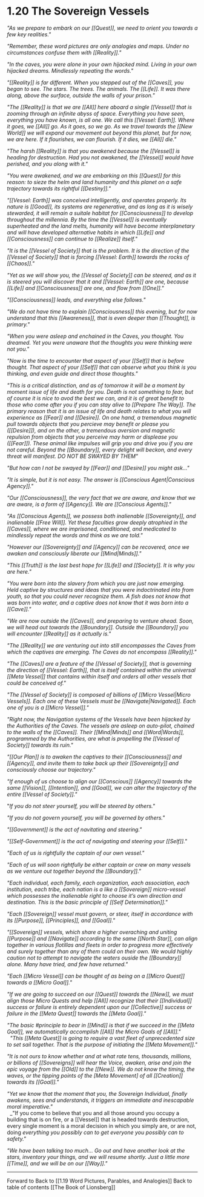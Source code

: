 # 1.20 The Sovereign Vessels

_"As we prepare to embark on our [[Quest]], we need to orient you towards a few key realities."_   

_"Remember, these word pictures are only analogies and maps. Under no circumstances confuse them with [[Reality]]."_

_"In the caves, you were alone in your own hijacked mind. Living in your own hijacked dreams. Mindlessly repeating the words."_

_"[[Reality]] is far different. When you stepped out of the [[Caves]], you began to see. The stars. The trees. The animals. The [[Life]]. It was there along, above the surface, outside the walls of your prison."_

_"The [[Reality]] is that we are [[All]] here aboard a single [[Vessel]] that is zooming through an infinite abyss of space. Everything you have seen, everything you have known, is all one. We call this [[Vessel: Earth]]. Where it goes, we [[All]] go. As it goes, so we go. As we travel towards the [[New World]] we will expand our movement out beyond this planet, but for now, we are here. If it flourishes, we can flourish. If it dies, we [[All]] die."_  

_"The harsh [[Reality]] is that you awakened because the [[Vessel]] is heading for destruction. Had you not awakened, the [[Vessel]] would have perished, and you along with it."_  

_"You were awakened, and we are embarking on this [[Quest]] for this reason: to sieze the helm and land humanity and this planet on a safe trajectory towards its rightful [[Destiny]]."_

_"[[Vessel: Earth]] was conceived intelligently, and operates properly. Its nature is [[Good]], its systems are regenerative, and as long as it is wisely stewarded, it will remain a suitale habitat for [[Consciousness]] to develop throughout the millennia. By the time the [[Vessel]] is eventually superheated and the land melts, humanity will have become interplanetary and will have developed alternative habits in which [[Life]] and [[Consciousness]] can continue to [[Realize]] itself."_

_"It is the [[Vessel of Society]] that is the problem. It is the direction of the [[Vessel of Society]] that is forcing [[Vessel: Earth]] towards the rocks of [[Chaos]]."_

_"Yet as we will show you, the [[Vessel of Society]] can be steered, and as it is steered you will discover that it and [[Vessel: Earth]] are one, because [[Life]] and [[Consciousness]] are one, and flow from [[One]]."_

_"[[Consciousness]] leads, and everything else follows."_   

_"We do not have time to explain [[Consciousness]] this evening, but for now understand that this [[Awareness]], that is even deeper than [[Thought]], is primary."_

_"When you were asleep and enchained in the Caves, you thought. You dreamed. Yet you were unaware that the thoughts you were thinking were not you."_

_"Now is the time to encounter that aspect of your [[Self]] that is before thought. That aspect of your [[Self]] that can observe what you think is you thinking, and even guide and direct those thoughts."_

_"This is a critical distinction, and as of tomorrow it will be a moment by moment issue of life and death for you. Death is not something to fear, but of course it is nice to avod the best we can, and it is of great benefit to those who come after you if you can stay alive to [[Prepare The Way]]. The primary reason that it is an issue of life and death relates to what you will experience as [[Fear]] and [[Desire]]. On one hand, a tremendous magnetic pull towards objects that you percieve may benefit or please you ([[Desire]]), and on the other, a tremendous aversion and magnetic repulsion from objects that you perceive may harm or displease you ([[Fear]]). These animal like impulses will grip you and drive you if you are not careful. Beyond the [[Boundary]], every delight will beckon, and every threat will manifest. DO NOT BE SWAYED BY THEM"_

_"But how can I not be swayed by [[Fear]] and [[Desire]] you might ask..."_  

_"It is simple, but it is not easy. The answer is [[Conscious Agent|Conscious Agency]]."_

_"Our [[Consciousness]], the very fact that we are aware, and know that we are aware, is a form of [[Agency]]. We are [[Conscious Agents]]."_  

_"As [[Conscious Agents]], we possess both inalienable [[Sovereignty]], and inalienable [[Free Will]]. Yet these faculties grow deeply atrophied in the [[Caves]], where we are imprisoned, conditioned, and medicated to mindlessly repeat the words and think as we are told."_  

_"However our [[Sovereignty]] and [[Agency]] can be recovered, once we awaken and consciously liberate our [[Mind|Minds]]."_  

_"This [[Truth]] is the last best hope for [[Life]] and [[Society]]. It is why you are here."_   

_"You were born into the slavery from which you are just now emerging. Held captive by structures and ideas that you were indoctrinated into from youth, so that you could never recognize them. A fish does not know that was born into water, and a captive does not know that it was born into a [[Cave]]."_  

_"We are now outside the [[Caves]], and preparing to venture ahead. Soon, we will head out towards the [[Boundary]]. Outside the [[Boundary]] you will encounter [[Reality]] as it actually is."_  

_"The [[Reality]] we are venturing out into still encompasses the Caves from which the captives are emerging. The Caves do not encompass [[Reality]]."_   

_"The [[Caves]] are a feature of the [[Vessel of Society]], that is governing the direction of [[Vessel: Earth]], that is itself contained within the universal [[Meta Vessel]] that contains within itself and orders all other vessels that could be conceived of."_  

_"The [[Vessel of Society]] is  composed of billions of [[Micro Vessel|Micro Vessels]]. Each one of these Vessels must be [[Navigate|Navigated]]. Each one of you is a [[Micro Vessel]]."_   

_"Right now, the Navigation systems of the Vessels have been hijacked by the Authorities of the Caves. The vessels are asleep on auto-pilot, chained to the walls of the [[Caves]]. Their [[Mind|Minds]] and [[Word|Words]], programmed by the Authorities, are what is propelling the [[Vessel of Society]] towards its ruin."_   

_"[[Our Plan]] is to awaken the captives to their [[Consciousness]] and [[Agency]], and invite them to take back up their [[Sovereignty]] and consciously choose our trajectory."_  

_"If enough of us choose to align our [[Conscious]] [[Agency]] towards the same [[Vision]], [[Intention]], and [[Goal]], we can alter the trajectory of the entire [[Vessel of Society]]."_  

"_If you do not steer yourself, you will be steered by others."_

_"If you do not govern yourself, you will be governed by others."_

_"[[Government]] is the act of navitating and steering."_

_"[[Self-Government]] is the act of navigating and steering your [[Self]]."_  

_"Each of us is rightfully the captain of our own vessel."_   

_"Each of us will soon rightfully be either captain or crew on many vessels as we venture out together beyond the [[Boundary]]."_   

_"Each individual, each family, each organization, each association, each institution, each tribe, each nation is a like a [[Sovereign]] micro-vessel which possesses the inalienable right to choose it’s own direction and destination. This is the basic principle of [[Self Determination]]."_   

_"Each [[Sovereign]] vessel must govern, or steer, itself in accordance with its [[Purpose]], [[Principles]], and [[Goal]]."_  

_"[[Sovereign]] vessels, which share a higher overaching and uniting [[Purpose]] and [[Navigate]] according to the same [[North Star]], can align together in various flotillas and fleets in order to progress more effectively and surely together than any of them could on their own. We would highly caution not to attempt to navigate the waters ouside the [[Boundary]] alone. Many have tried, and few have returned."_     

_"Each [[Micro Vessel]] can be thought of as being on a [[Micro Quest]] towards a [[Micro Goal]]."_  

_"If we are going to succeed on our [[Quest]] towards the [[New]], we must align those Micro Quests and help [[All]] recognize that their [[Individual]] success or failure is entirely dependent upon our [[Collective]] success or failure in the [[Meta Quest]] towards the [[Meta Goal]]."_  

_"The basic #principle to bear in [[Mind]] is that if we succeed in the [[Meta Goal]], we automatically accomplish [[All]] the Micro Goals of [[All]]."_  
 
_"This [[Meta Quest]] is going to require a vast fleet of unprecedented size to set sail together. That is the purpose of initiating the [[Meta Movement]]."_  

_"It is not ours to know whether and at what rate tens, thousands, millions, or billions of [[Sovereigns]] will hear the Voice, awaken, arise and join the epic voyage from the [[Old]] to the [[New]]. We do not know the timing, the waves, or the tipping points of the [Meta Movement] of all [[Creation]] towards its [[Goal]]."_  

_"Yet we know that the moment that you, the Sovereign Individual, finally awakens, sees and understands, it triggers an immediate and inescapable moral imperative."_  
 
_"If you come to believe that you and all those around you occupy a building that is on fire, or a [[Vessel]] that is headed towards destruction, every single moment is a moral decision in which you simply are, or are not, doing _everything you possibly can to get everyone you possibly can to safety."_  

_"We have been talking too much... Go out and have another look at the stars, inventory your things, and we will resume shortly. Just a little more [[Time]], and we will be on our [[Way]]."_   

___

Forward to 
Back to [[1.19 Word Pictures, Parables, and Analogies]]
Back to table of contents [[The Book of Lionsberg]]  


